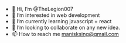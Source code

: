- 👋 Hi, I’m @TheLegion007
- 👀 I’m interested in web development
- 🌱 I’m currently learning javascript + react 
- 💞️ I’m looking to collaborate on any new idea.
- 📫 How to reach me manisksing@gmail.com

<!---
TheLegion007/TheLegion007 is a ✨ special ✨ repository because its `README.md` (this file) appears on your GitHub profile.
You can click the Preview link to take a look at your changes.
--->
